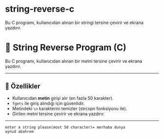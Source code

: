 # string-reverse-c
Bu C programı, kullanıcıdan alınan bir stringi tersine çevirir ve ekrana yazdırır.

# 🔄 String Reverse Program (C)

Bu C programı, kullanıcıdan alınan bir metni tersine çevirir ve ekrana yazdırır.

---

## 🚀 Özellikler
- Kullanıcıdan **metin** girişi alır (en fazla 50 karakter).
- `fgets` ile giriş alındığı için güvenlidir.
- Metindeki `\n` karakterini temizler (strcspn fonksiyonu ile).
- Girilen metni tersine çevirir ve ekrana yazdırır.

---

 ``` ## 💻 Örnek Çalışma
 enter a string please(most 50 character)= merhaba dunya
 aynud abahrem
